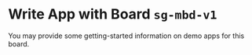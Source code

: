 # Write App with Board `sg-mbd-v1`

You may provide some getting-started information on demo apps for this board.

